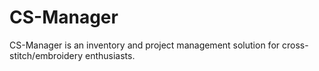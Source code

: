 # CS-Manager

CS-Manager is an inventory and project management solution for cross-stitch/embroidery enthusiasts. 
